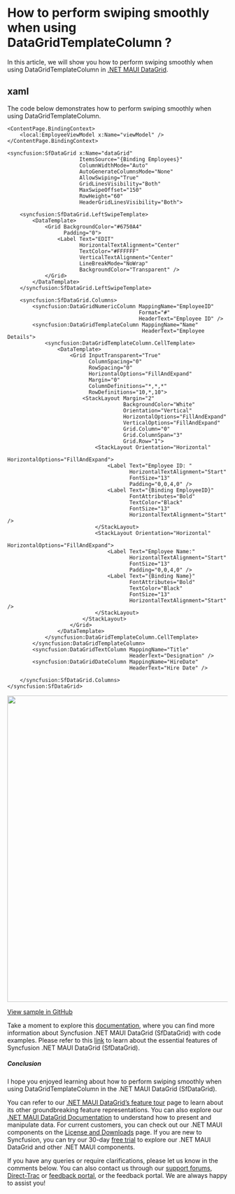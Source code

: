 # How to perform swiping smoothly when using DataGridTemplateColumn ?
In this article, we will show you how to perform swiping smoothly when using DataGridTemplateColumn in [.NET MAUI DataGrid](https://www.syncfusion.com/maui-controls/maui-datagrid).

## xaml
The code below demonstrates how to perform swiping smoothly when using DataGridTemplateColumn.
```
<ContentPage.BindingContext>
    <local:EmployeeViewModel x:Name="viewModel" />
</ContentPage.BindingContext>

<syncfusion:SfDataGrid x:Name="dataGrid"
                       ItemsSource="{Binding Employees}"
                       ColumnWidthMode="Auto"
                       AutoGenerateColumnsMode="None"
                       AllowSwiping="True"
                       GridLinesVisibility="Both"
                       MaxSwipeOffset="150"
                       RowHeight="60"
                       HeaderGridLinesVisibility="Both">

    <syncfusion:SfDataGrid.LeftSwipeTemplate>
        <DataTemplate>
            <Grid BackgroundColor="#6750A4"
                  Padding="0">
                <Label Text="EDIT"
                       HorizontalTextAlignment="Center"
                       TextColor="#FFFFFF"
                       VerticalTextAlignment="Center"
                       LineBreakMode="NoWrap"
                       BackgroundColor="Transparent" />
            </Grid>
        </DataTemplate>
    </syncfusion:SfDataGrid.LeftSwipeTemplate>

    <syncfusion:SfDataGrid.Columns>
        <syncfusion:DataGridNumericColumn MappingName="EmployeeID"
                                          Format="#"
                                          HeaderText="Employee ID" />
        <syncfusion:DataGridTemplateColumn MappingName="Name"
                                           HeaderText="Employee Details">
            <syncfusion:DataGridTemplateColumn.CellTemplate>
                <DataTemplate>
                    <Grid InputTransparent="True"
                          ColumnSpacing="0"
                          RowSpacing="0"
                          HorizontalOptions="FillAndExpand"
                          Margin="0"
                          ColumnDefinitions="*,*,*"
                          RowDefinitions="10,*,10">
                        <StackLayout Margin="2"
                                     BackgroundColor="White"
                                     Orientation="Vertical"
                                     HorizontalOptions="FillAndExpand"
                                     VerticalOptions="FillAndExpand"
                                     Grid.Column="0"
                                     Grid.ColumnSpan="3"
                                     Grid.Row="1">
                            <StackLayout Orientation="Horizontal"
                                         HorizontalOptions="FillAndExpand">
                                <Label Text="Employee ID: "
                                       HorizontalTextAlignment="Start"
                                       FontSize="13"
                                       Padding="0,0,4,0" />
                                <Label Text="{Binding EmployeeID}"
                                       FontAttributes="Bold"
                                       TextColor="Black"
                                       FontSize="13"
                                       HorizontalTextAlignment="Start" />
                            </StackLayout>
                            <StackLayout Orientation="Horizontal"
                                         HorizontalOptions="FillAndExpand">
                                <Label Text="Employee Name:"
                                       HorizontalTextAlignment="Start"
                                       FontSize="13"
                                       Padding="0,0,4,0" />
                                <Label Text="{Binding Name}"
                                       FontAttributes="Bold"
                                       TextColor="Black"
                                       FontSize="13"
                                       HorizontalTextAlignment="Start" />
                            </StackLayout>
                        </StackLayout>
                    </Grid>
                </DataTemplate>
            </syncfusion:DataGridTemplateColumn.CellTemplate>
        </syncfusion:DataGridTemplateColumn>
        <syncfusion:DataGridTextColumn MappingName="Title"
                                       HeaderText="Designation" />
        <syncfusion:DataGridDateColumn MappingName="HireDate"
                                       HeaderText="Hire Date" />

    </syncfusion:SfDataGrid.Columns>
</syncfusion:SfDataGrid>
``` 

<img src="https://support.syncfusion.com/kb/agent/attachment/inline?token=eyJhbGciOiJodHRwOi8vd3d3LnczLm9yZy8yMDAxLzA0L3htbGRzaWctbW9yZSNobWFjLXNoYTI1NiIsInR5cCI6IkpXVCJ9.eyJpZCI6IjM1MDQwIiwib3JnaWQiOiIzIiwiaXNzIjoic3VwcG9ydC5zeW5jZnVzaW9uLmNvbSJ9.4d3u3V5hbVwUNr2AHrX76Ml_tx5i4hp40EctJ4XQhgE" width=700 />

[View sample in GitHub](https://github.com/SyncfusionExamples/How-to-perform-swiping-on-a-DataGridTemplateColumn)

Take a moment to explore this [documentation](https://help.syncfusion.com/maui/datagrid/overview), where you can find more information about Syncfusion .NET MAUI DataGrid (SfDataGrid) with code examples. Please refer to this [link](https://www.syncfusion.com/maui-controls/maui-datagrid) to learn about the essential features of Syncfusion .NET MAUI DataGrid (SfDataGrid).
 
##### Conclusion
 
I hope you enjoyed learning about how to perform swiping smoothly when using DataGridTemplateColumn in the .NET MAUI DataGrid (SfDataGrid).
 
You can refer to our [.NET MAUI DataGrid’s feature tour](https://www.syncfusion.com/maui-controls/maui-datagrid) page to learn about its other groundbreaking feature representations. You can also explore our [.NET MAUI DataGrid Documentation](https://help.syncfusion.com/maui/datagrid/getting-started) to understand how to present and manipulate data. 
For current customers, you can check out our .NET MAUI components on the [License and Downloads](https://www.syncfusion.com/sales/teamlicense) page. If you are new to Syncfusion, you can try our 30-day [free trial](https://www.syncfusion.com/downloads/maui) to explore our .NET MAUI DataGrid and other .NET MAUI components.
 
If you have any queries or require clarifications, please let us know in the comments below. You can also contact us through our [support forums](https://www.syncfusion.com/forums), [Direct-Trac](https://support.syncfusion.com/create) or [feedback portal](https://www.syncfusion.com/feedback/maui?control=sfdatagrid), or the feedback portal. We are always happy to assist you!